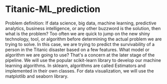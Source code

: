 # Titanic-ML_prediction

Problem definition:
If data science, big data, machine learning, predictive analytics, business intelligence, or any other buzzword is the solution, then what is the problem? Too often we are quick to jump on the new shiny technology, tool, or algorithm before determining the actual problem we are trying to solve. In this case, we are trying to predict the survivability of a person in the Titanic disaster based on a few features. What model or algorithm we are going to use? That's a concern at the later stage of the pipeline.
We will use the popular scikit-learn library to develop our machine learning algorithms. In sklearn, algorithms are called Estimators and implemented in their own classes. For data visualization, we will use the matplotlib and seaborn library.
